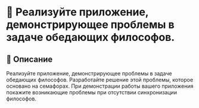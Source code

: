 # 🧮 Реализуйте приложение, демонстрирующее проблемы в задаче обедающих философов.

## 📘 Описание
Реализуйте приложение, демонстрирующее проблемы в задаче обедающих
философов. Разработайте решение этой проблемы, которое основано на
семафорах. При демонстрации работы вашего приложения покажите
возникающие проблемы при отсутствии синхронизации философов.
